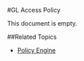 #GL Access Policy

This document is empty.

##Related Topics
* [Policy Engine](../../core-concepts/policy-engine.md)